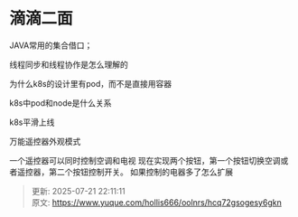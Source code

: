 # 滴滴二面

JAVA常用的集合借口；

线程同步和线程协作是怎么理解的

为什么k8s的设计里有pod，而不是直接用容器

k8s中pod和node是什么关系

k8s平滑上线

万能遥控器外观模式

一个遥控器可以同时控制空调和电视 现在实现两个按钮，第一个按钮切换空调或者遥控器，第二个按钮控制开关。   如果控制的电器多了怎么扩展



> 更新: 2025-07-21 22:11:11  
> 原文: <https://www.yuque.com/hollis666/oolnrs/hcq72gsogesy6gkn>